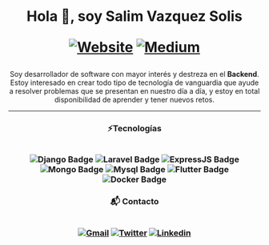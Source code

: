 <h1 align="center">Hola 👋, soy Salim Vazquez Solis

[![Website](https://img.shields.io/badge/website-000000?style=for-the-badge&logo=About.me&logoColor=white)](https://salimv.netlify.app/)
[![Medium](https://img.shields.io/badge/Medium-12100E?style=for-the-badge&logo=medium&logoColor=white)](https://medium.com/@salimvzqz)</h1>

<p align="center">Soy desarrollador de software con mayor interés y destreza en el <strong>Backend</strong>. Estoy interesado en crear todo tipo de tecnología de vanguardia que ayude a resolver problemas que se presentan en nuestro día a día, y estoy en total disponibilidad de aprender y tener nuevos retos.</p>

---

<h3 align="center">⚡️Tecnologías<br></br>

 ![Django Badge](https://img.shields.io/badge/Django-092E20?style=for-the-badge&logo=django&logoColor=white)
 ![Laravel Badge](https://img.shields.io/badge/Laravel-FF2D20?style=for-the-badge&logo=laravel&logoColor=white)
 ![ExpressJS Badge](https://img.shields.io/badge/Express.js-404D59?style=for-the-badge)
 ![Mongo Badge](https://img.shields.io/badge/MongoDB-4EA94B?style=for-the-badge&logo=mongodb&logoColor=white)
 ![Mysql Badge](https://img.shields.io/badge/MySQL-005C84?style=for-the-badge&logo=mysql&logoColor=white)
 ![Flutter Badge](https://img.shields.io/badge/Flutter-02569B?style=for-the-badge&logo=flutter&logoColor=white)
 ![Docker Badge](https://img.shields.io/badge/Docker-2CA5E0?style=for-the-badge&logo=docker&logoColor=white)
</h3>

<h3 align="center">📬 Contacto<br></br>

 [![Gmail](https://img.shields.io/badge/Gmail-D14836?style=for-the-badge&logo=gmail&logoColor=white)](mailto:salimvzqz@gmail.com)
 [![Twitter](https://img.shields.io/badge/Twitter-1DA1F2?style=for-the-badge&logo=twitter&logoColor=white)](https://twitter.com/salim_vazquez)
 [![Linkedin](https://img.shields.io/badge/LinkedIn-0077B5?style=for-the-badge&logo=linkedin&logoColor=white)](https://www.linkedin.com/in/salim-vazquez-solis)
</h3>
